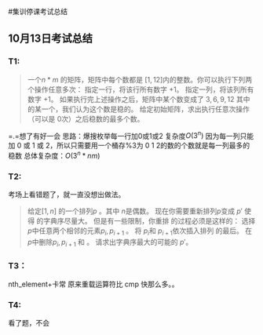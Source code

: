 #集训停课考试总结

## 10月13日考试总结

### T1:
>一个$n*m$ 的矩阵，矩阵中每个数都是 $[1,12]$内的整数。你可以执行下列两个操作任意多次：
>指定一行，将该行所有数字 $+1$。
>指定一列，将该列所有数字 $+1$。
>如果执行完上述操作之后，矩阵中某个数变成了 $3,6,9,12$ 其中的某一个，我们认为这个数是稳的。
>给定初始矩阵，求出执行任意次操作（可以是 $0$次）之后稳数的最多个数。

=.=想了有好一会
思路：爆搜枚举每一行加0或1或2 复杂度$O(3^n)$
因为每一列只能加 0 或 1 或 2，所以只需要用一个桶存%3为 0 1 2的数的个数就是每一列最多的稳数
总体复杂度：$O(3^n*nm)$

### T2:
考场上看错题了，就一直没想出做法。
>给定$[1,n]$ 的一个排列$p$ 。其中 $n$是偶数。
>现在你需要重新排列$p$变成 $p'$ 使得  的字典序尽量大。
>但是有一些限制，你重排  的过程必须是这样的：
>选择$p$中任意两个相邻的元素$p_i,p_{i+1}$ 。
>将 $p_i$和 $p_{i+1}$依次插入排列  的最后。
>在 $p$中删除$p_{i},p_{i+1}$ 和 。
>请求出字典序最大的可能的 $p'$。
### T3：
nth_element+卡常
原来重载运算符比 cmp 快那么多。。

### T4:
看了题，不会

